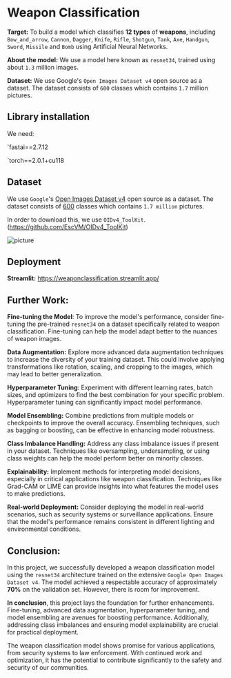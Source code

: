 # Weapon Classification

**Target:** To build a model which classifies **12 types** of **weapons**, including `Bow_and_arrow`, `Cannon`, `Dagger`, `Knife`, `Rifle`, `Shotgun`, `Tank`, `Axe`, `Handgun`, `Sword`, `Missile` and `Bomb` using Artificial Neural Networks.


**About the model:** We use a model here known as `resnet34`, trained using about `1.3` million images.

**Dataset:** We use Google's `Open Images Dataset v4` open source as a dataset. The dataset consists of `600` classes which contains `1.7` million pictures.

## Library installation
We need:

`fastai==2.7.12

`torch==2.0.1+cu118

## Dataset

We use `Google`'s [Open Images Dataset v4](https://storage.googleapis.com/openimages/web/index.html) open source as a dataset. The dataset consists of [600](https://storage.googleapis.com/openimages/2018_04/bbox_labels_600_hierarchy_visualizer/circle.html) classes which contains `1.7 million` pictures.

In order to download this, we use `OIDv4_ToolKit`. (https://github.com/EscVM/OIDv4_ToolKit)

![picture](https://raw.githubusercontent.com/EscVM/OIDv4_ToolKit/master/images/classes.png)

## Deployment
**Streamlit:** https://weaponclassification.streamlit.app/

## Further Work:


**Fine-tuning the Model**: To improve the model's performance, consider fine-tuning the pre-trained `resnet34` on a dataset specifically related to weapon classification. Fine-tuning can help the model adapt better to the nuances of weapon images.

**Data Augmentation:** Explore more advanced data augmentation techniques to increase the diversity of your training dataset. This could involve applying transformations like rotation, scaling, and cropping to the images, which may lead to better generalization.

**Hyperparameter Tuning**: Experiment with different learning rates, batch sizes, and optimizers to find the best combination for your specific problem. Hyperparameter tuning can significantly impact model performance.

**Model Ensembling:** Combine predictions from multiple models or checkpoints to improve the overall accuracy. Ensembling techniques, such as bagging or boosting, can be effective in enhancing model robustness.

**Class Imbalance Handling:** Address any class imbalance issues if present in your dataset. Techniques like oversampling, undersampling, or using class weights can help the model perform better on minority classes.

**Explainability:** Implement methods for interpreting model decisions, especially in critical applications like weapon classification. Techniques like Grad-CAM or LIME can provide insights into what features the model uses to make predictions.

**Real-world Deployment:** Consider deploying the model in real-world scenarios, such as security systems or surveillance applications. Ensure that the model's performance remains consistent in different lighting and environmental conditions.

## Conclusion:


In this project, we successfully developed a weapon classification model using the `resnet34` architecture trained on the extensive `Google Open Images Dataset v4`. The model achieved a respectable accuracy of approximately **70%** on the validation set. However, there is room for improvement.

**In conclusion**, this project lays the foundation for further enhancements. Fine-tuning, advanced data augmentation, hyperparameter tuning, and model ensembling are avenues for boosting performance. Additionally, addressing class imbalances and ensuring model explainability are crucial for practical deployment.

The weapon classification model shows promise for various applications, from security systems to law enforcement. With continued work and optimization, it has the potential to contribute significantly to the safety and security of our communities.
